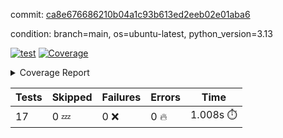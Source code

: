 commit: [ca8e676686210b04a1c93b613ed2eeb02e01aba6](https://github.com/rcmdnk/conf-finder/tree/ca8e676686210b04a1c93b613ed2eeb02e01aba6)

condition: branch=main, os=ubuntu-latest, python_version=3.13

[![test](https://github.com/rcmdnk/conf-finder/actions/workflows/test.yml/badge.svg)](https://github.com/rcmdnk/conf-finder/actions/runs/18669197308)
<a href="https://github.com/rcmdnk/conf-finder/blob/ca8e676686210b04a1c93b613ed2eeb02e01aba6/README.md"><img alt="Coverage" src="https://img.shields.io/badge/Coverage-83%25-green.svg" /></a><details><summary>Coverage Report </summary><table><tr><th>File</th><th>Stmts</th><th>Miss</th><th>Cover</th><th>Missing</th></tr><tbody><tr><td colspan="5"><b>src/conf_finder</b></td></tr><tr><td>&nbsp; &nbsp;<a href="https://github.com/rcmdnk/conf-finder/blob/ca8e676686210b04a1c93b613ed2eeb02e01aba6/src/conf_finder/__init__.py">\_\_init\_\_.py</a></td><td>8</td><td>2</td><td>75%</td><td><a href="https://github.com/rcmdnk/conf-finder/blob/ca8e676686210b04a1c93b613ed2eeb02e01aba6/src/conf_finder/__init__.py#L11-L12">11&ndash;12</a></td></tr><tr><td>&nbsp; &nbsp;<a href="https://github.com/rcmdnk/conf-finder/blob/ca8e676686210b04a1c93b613ed2eeb02e01aba6/src/conf_finder/conf_finder.py">conf_finder.py</a></td><td>167</td><td>28</td><td>83%</td><td><a href="https://github.com/rcmdnk/conf-finder/blob/ca8e676686210b04a1c93b613ed2eeb02e01aba6/src/conf_finder/conf_finder.py#L62-L63">62&ndash;63</a>, <a href="https://github.com/rcmdnk/conf-finder/blob/ca8e676686210b04a1c93b613ed2eeb02e01aba6/src/conf_finder/conf_finder.py#L86-L90">86&ndash;90</a>, <a href="https://github.com/rcmdnk/conf-finder/blob/ca8e676686210b04a1c93b613ed2eeb02e01aba6/src/conf_finder/conf_finder.py#L99-L100">99&ndash;100</a>, <a href="https://github.com/rcmdnk/conf-finder/blob/ca8e676686210b04a1c93b613ed2eeb02e01aba6/src/conf_finder/conf_finder.py#L105-L106">105&ndash;106</a>, <a href="https://github.com/rcmdnk/conf-finder/blob/ca8e676686210b04a1c93b613ed2eeb02e01aba6/src/conf_finder/conf_finder.py#L150">150</a>, <a href="https://github.com/rcmdnk/conf-finder/blob/ca8e676686210b04a1c93b613ed2eeb02e01aba6/src/conf_finder/conf_finder.py#L169-L174">169&ndash;174</a>, <a href="https://github.com/rcmdnk/conf-finder/blob/ca8e676686210b04a1c93b613ed2eeb02e01aba6/src/conf_finder/conf_finder.py#L195">195</a>, <a href="https://github.com/rcmdnk/conf-finder/blob/ca8e676686210b04a1c93b613ed2eeb02e01aba6/src/conf_finder/conf_finder.py#L200">200</a>, <a href="https://github.com/rcmdnk/conf-finder/blob/ca8e676686210b04a1c93b613ed2eeb02e01aba6/src/conf_finder/conf_finder.py#L228">228</a>, <a href="https://github.com/rcmdnk/conf-finder/blob/ca8e676686210b04a1c93b613ed2eeb02e01aba6/src/conf_finder/conf_finder.py#L246">246</a>, <a href="https://github.com/rcmdnk/conf-finder/blob/ca8e676686210b04a1c93b613ed2eeb02e01aba6/src/conf_finder/conf_finder.py#L289-L290">289&ndash;290</a>, <a href="https://github.com/rcmdnk/conf-finder/blob/ca8e676686210b04a1c93b613ed2eeb02e01aba6/src/conf_finder/conf_finder.py#L320-L321">320&ndash;321</a>, <a href="https://github.com/rcmdnk/conf-finder/blob/ca8e676686210b04a1c93b613ed2eeb02e01aba6/src/conf_finder/conf_finder.py#L325">325</a>, <a href="https://github.com/rcmdnk/conf-finder/blob/ca8e676686210b04a1c93b613ed2eeb02e01aba6/src/conf_finder/conf_finder.py#L333">333</a></td></tr><tr><td><b>TOTAL</b></td><td><b>177</b></td><td><b>30</b></td><td><b>83%</b></td><td>&nbsp;</td></tr></tbody></table></details>

| Tests | Skipped | Failures | Errors | Time |
| ----- | ------- | -------- | -------- | ------------------ |
| 17 | 0 :zzz: | 0 :x: | 0 :fire: | 1.008s :stopwatch: |

